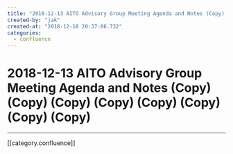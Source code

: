 ```yaml
---
title: "2018-12-13 AITO Advisory Group Meeting Agenda and Notes (Copy) (Copy) (Copy) (Copy) (Copy) (Copy) (Copy) (Copy)"
created-by: "jak"
created-at: "2018-12-18 20:37:06.732"
categories:
  - confluence
---
```


# 2018-12-13 AITO Advisory Group Meeting Agenda and Notes (Copy) (Copy) (Copy) (Copy) (Copy) (Copy) (Copy) (Copy)


---

[[category.confluence]]

